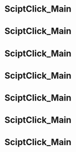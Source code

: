 # SciptClick_Main
# SciptClick_Main
# SciptClick_Main
# SciptClick_Main
# SciptClick_Main
# SciptClick_Main
# SciptClick_Main
